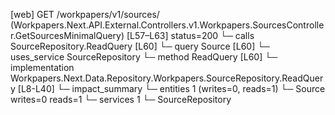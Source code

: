 [web] GET /workpapers/v1/sources/  (Workpapers.Next.API.External.Controllers.v1.Workpapers.SourcesController.GetSourcesMinimalQuery)  [L57–L63] status=200
  └─ calls SourceRepository.ReadQuery [L60]
  └─ query Source [L60]
  └─ uses_service SourceRepository
    └─ method ReadQuery [L60]
      └─ implementation Workpapers.Next.Data.Repository.Workpapers.SourceRepository.ReadQuery [L8-L40]
  └─ impact_summary
    └─ entities 1 (writes=0, reads=1)
      └─ Source writes=0 reads=1
    └─ services 1
      └─ SourceRepository

